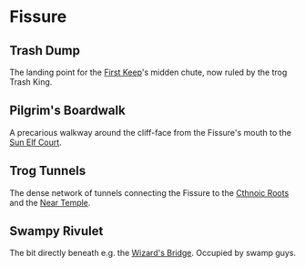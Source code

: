# Fissure

## Trash Dump
The landing point for the [First Keep](regions/upper-fortress.md#first-keep)'s midden chute, now ruled by the trog Trash King.

## Pilgrim's Boardwalk
A precarious walkway around the cliff-face from the Fissure's mouth to the [Sun Elf Court](regions/upper-fortress.md#sun-elf-court).

## Trog Tunnels
The dense network of tunnels connecting the Fissure to the [Cthnoic Roots](regions/subterrain.md#cthonic-roots) and the [Near Temple](regions/subterrain.md#near-temple).

## Swampy Rivulet
The bit directly beneath e.g. the [Wizard's Bridge](regions/surrounds.md#wizard-bridge). Occupied by swamp guys.
